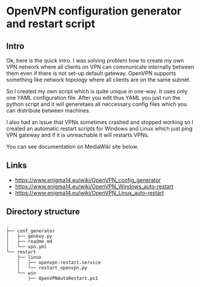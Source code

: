 # OpenVPN configuration generator and restart script

## Intro

Ok, here is the quick intro. I was solving problem how to create my own VPN network where all clients on VPN can communicate internally between them even if there is not set-up default gateway. OpenVPN supports something like network topology where all clients are on the same subnet.

So I created my own script which is quite unique in one-way. It uses only one YAML configuration file. After you edit thus YAML you just run the python script and it will generetaes all neccessary config files which you can distribute between machines.

I also had an issue that VPNs sometimes crashed and stopped working so I created an automatic restart scripts for Windows and Linux which just ping VPN gateway and if it is unreachable it will restarts VPNs.

You can see documentation on MediaWiki site below.

## Links
- https://www.enigma14.eu/wiki/OpenVPN_config_generator
- https://www.enigma14.eu/wiki/OpenVPN_Windows_auto-restart
- https://www.enigma14.eu/wiki/OpenVPN_Linux_auto-restart

## Directory structure
    .
    ├── conf_generator
    │   ├── genkey.py
    │   ├── readme.md
    │   └── vpn.yml
    └── restart
        ├── linux
        │   ├── openvpn-restart.service
        │   └── restart_openvpn.py
        └── win
            ├── OpenVPNAutoRestart.ps1
    
